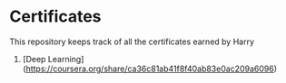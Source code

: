 # Certificates
This repository keeps track of all the certificates earned by Harry

1. [Deep Learning] (https://coursera.org/share/ca36c81ab41f8f40ab83e0ac209a6096) 
